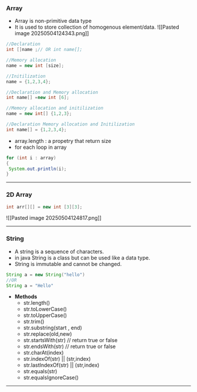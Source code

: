 ### **Array**
- Array is non-primitive data type
- It is used to store collection of homogenous element/data.
![[Pasted image 20250504124343.png]]
```java
//Declaration
int []name ;// OR int name[];

//Memory allocation
name = new int [size];

//Initilization
name = {1,2,3,4};

//Declaration and Memory allocation
int name[] =new int [6];

//Memory allocation and initilization
name = new int[] {1,2,3};

//Declaration Memory allocation and Initilization
int name[] = {1,2,3,4};
```
- array.length : a propetry that return size
- for each loop in array
```java
for (int i : array)
{
 System.out.println(i);
}
```
---
### **2D Array**
```java
int arr[][] = new int [3][3];
```
![[Pasted image 20250504124817.png]]


---
### **String**
- A string is a sequence of characters.
- in java String is a class but can be used like a data type.
- String is immutable and cannot be changed.
```java
String a = new String("hello")
//OR
String a = "Hello"
```
- **Methods**
	- str.length()
	- str.toLowerCase()
	- str.toUpperCase()
	- str.trim()
	- str.substring(start , end)
	- str.replace(old,new)
	- str.startsWith(str) // return true or false
	- str.endsWith(str) // return true or false
	- str.charAt(index)
	- str.indexOf(str) || (str,index)
	- str.lastIndexOf(str) || (str,index)
	- str.equals(str)
	- str.equalsIgnoreCase()
	
---
